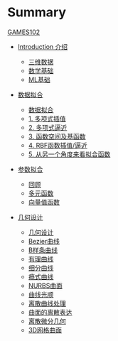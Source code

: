 # Summary

[GAMES102](README.md)

- [Introduction 介绍]()
  - [三维数据](Introduction/3DData.md)
  - [数学基础](Introduction/MathBasic.md)
  - [ML基础](Introduction/MLBaic.md)
- [数据拟合]()
  - [数据拟合](DataFitting/DataFitting.md)
  - [1. 多项式插值](DataFitting/PolynomialInterpolation.md)
  - [2. 多项式逼近](DataFitting/PolynomialApproximation.md)
  - [3. 函数空间及基函数](DataFitting/Funtion.md)
  - [4. RBF函数插值/逼近](DataFitting/RBF.md)
  - [5. 从另一个角度来看拟合函数](DataFitting/NewView.md)
- [参数拟合]()
  - [回顾](ParametricFitting/Review.md)
  - [多元函数](ParametricFitting/Multi.md)
  - [向量值函数](ParametricFitting/VectorValue.md)

- [几何设计]()
  - [几何设计](CubicSplines/4_CubicSplines.md)
  - [Bezier曲线](CubicSplines/5_BezierCurve.md)
  - [B样条曲线](CubicSplines/6_BsplineCurve.md)
  - [有理曲线](CubicSplines/7_NURBS.md)
  - [细分曲线](CubicSplines/8_SubdivisionCurves.md)
  - [瘾式曲线](CubicSplines/9_ImplicitCurves.md)
  - [NURBS曲面](CubicSplines/10_SplineSurfaces.md)
  - [曲线光顺](CubicSplines/11_CurveFairing.md)
  - [离散曲线处理](CubicSplines/12_DiscreteCurves.md)
  - [曲面的离散表达](CubicSplines/13_TriangularMeshes.md)
  - [离散微分几何](CubicSplines/14_DiscreteDifferential.md)
  - [3D网格曲面](CubicSplines/15_LaplacianCoordinates.md)
  



  
  

    